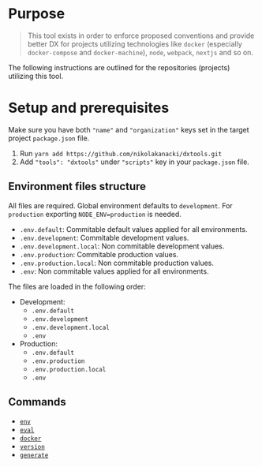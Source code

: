 # Purpose

> This tool exists in order to enforce proposed conventions and provide better DX for projects utilizing technologies like `docker` (especially `docker-compose` and `docker-machine`), `node`, `webpack`, `nextjs` and so on.

The following instructions are outlined for the repositories (projects) utilizing this tool.

# Setup and prerequisites

Make sure you have both `"name"` and `"organization"` keys set in the target project `package.json` file.

1. Run `yarn add https://github.com/nikolakanacki/dxtools.git`
2. Add `"tools": "dxtools"` under `"scripts"` key in your `package.json` file.

## Environment files structure

All files are required. Global environment defaults to `development`.
For `production` exporting `NODE_ENV=production` is needed.

- `.env.default`: Commitable default values applied for all environments.
- `.env.development`: Commitable development values.
- `.env.development.local`: Non commitable development values.
- `.env.production`: Commitable production values.
- `.env.production.local`: Non commitable production values.
- `.env`: Non commitable values applied for all environments.

The files are loaded in the following order:

- Development:
  - `.env.default`
  - `.env.development`
  - `.env.development.local`
  - `.env`
- Production:
  - `.env.default`
  - `.env.production`
  - `.env.production.local`
  - `.env`

## Commands

- [`env`](commands/env.md)
- [`eval`](commands/eval.md)
- [`docker`](commands/docker.md)
- [`version`](commands/version.md)
- [`generate`](commands/generate.md)
